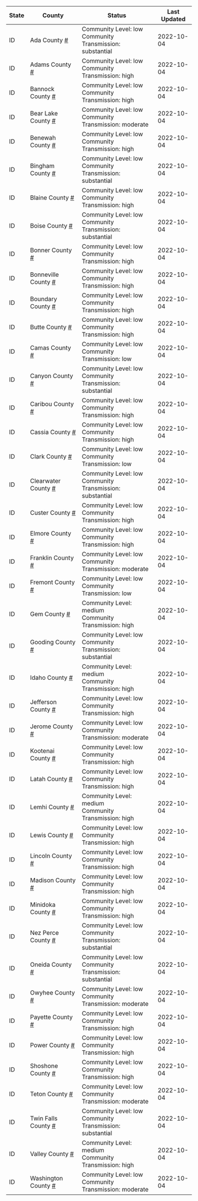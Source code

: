 State | County | Status | Last Updated
--- | --- | --- | --- 
ID | Ada County <a href="#ada_county">#</a> | <a name="ada_county"></a>Community Level: low<br/>Community Transmission: substantial | 2022-10-04
ID | Adams County <a href="#adams_county">#</a> | <a name="adams_county"></a>Community Level: low<br/>Community Transmission: high | 2022-10-04
ID | Bannock County <a href="#bannock_county">#</a> | <a name="bannock_county"></a>Community Level: low<br/>Community Transmission: high | 2022-10-04
ID | Bear Lake County <a href="#bear_lake_county">#</a> | <a name="bear_lake_county"></a>Community Level: low<br/>Community Transmission: moderate | 2022-10-04
ID | Benewah County <a href="#benewah_county">#</a> | <a name="benewah_county"></a>Community Level: low<br/>Community Transmission: high | 2022-10-04
ID | Bingham County <a href="#bingham_county">#</a> | <a name="bingham_county"></a>Community Level: low<br/>Community Transmission: substantial | 2022-10-04
ID | Blaine County <a href="#blaine_county">#</a> | <a name="blaine_county"></a>Community Level: low<br/>Community Transmission: high | 2022-10-04
ID | Boise County <a href="#boise_county">#</a> | <a name="boise_county"></a>Community Level: low<br/>Community Transmission: substantial | 2022-10-04
ID | Bonner County <a href="#bonner_county">#</a> | <a name="bonner_county"></a>Community Level: low<br/>Community Transmission: high | 2022-10-04
ID | Bonneville County <a href="#bonneville_county">#</a> | <a name="bonneville_county"></a>Community Level: low<br/>Community Transmission: high | 2022-10-04
ID | Boundary County <a href="#boundary_county">#</a> | <a name="boundary_county"></a>Community Level: low<br/>Community Transmission: high | 2022-10-04
ID | Butte County <a href="#butte_county">#</a> | <a name="butte_county"></a>Community Level: low<br/>Community Transmission: high | 2022-10-04
ID | Camas County <a href="#camas_county">#</a> | <a name="camas_county"></a>Community Level: low<br/>Community Transmission: low | 2022-10-04
ID | Canyon County <a href="#canyon_county">#</a> | <a name="canyon_county"></a>Community Level: low<br/>Community Transmission: substantial | 2022-10-04
ID | Caribou County <a href="#caribou_county">#</a> | <a name="caribou_county"></a>Community Level: low<br/>Community Transmission: high | 2022-10-04
ID | Cassia County <a href="#cassia_county">#</a> | <a name="cassia_county"></a>Community Level: low<br/>Community Transmission: high | 2022-10-04
ID | Clark County <a href="#clark_county">#</a> | <a name="clark_county"></a>Community Level: low<br/>Community Transmission: low | 2022-10-04
ID | Clearwater County <a href="#clearwater_county">#</a> | <a name="clearwater_county"></a>Community Level: low<br/>Community Transmission: substantial | 2022-10-04
ID | Custer County <a href="#custer_county">#</a> | <a name="custer_county"></a>Community Level: low<br/>Community Transmission: high | 2022-10-04
ID | Elmore County <a href="#elmore_county">#</a> | <a name="elmore_county"></a>Community Level: low<br/>Community Transmission: high | 2022-10-04
ID | Franklin County <a href="#franklin_county">#</a> | <a name="franklin_county"></a>Community Level: low<br/>Community Transmission: moderate | 2022-10-04
ID | Fremont County <a href="#fremont_county">#</a> | <a name="fremont_county"></a>Community Level: low<br/>Community Transmission: low | 2022-10-04
ID | Gem County <a href="#gem_county">#</a> | <a name="gem_county"></a>Community Level: medium<br/>Community Transmission: high | 2022-10-04
ID | Gooding County <a href="#gooding_county">#</a> | <a name="gooding_county"></a>Community Level: low<br/>Community Transmission: substantial | 2022-10-04
ID | Idaho County <a href="#idaho_county">#</a> | <a name="idaho_county"></a>Community Level: medium<br/>Community Transmission: high | 2022-10-04
ID | Jefferson County <a href="#jefferson_county">#</a> | <a name="jefferson_county"></a>Community Level: low<br/>Community Transmission: high | 2022-10-04
ID | Jerome County <a href="#jerome_county">#</a> | <a name="jerome_county"></a>Community Level: low<br/>Community Transmission: moderate | 2022-10-04
ID | Kootenai County <a href="#kootenai_county">#</a> | <a name="kootenai_county"></a>Community Level: low<br/>Community Transmission: high | 2022-10-04
ID | Latah County <a href="#latah_county">#</a> | <a name="latah_county"></a>Community Level: low<br/>Community Transmission: high | 2022-10-04
ID | Lemhi County <a href="#lemhi_county">#</a> | <a name="lemhi_county"></a>Community Level: medium<br/>Community Transmission: high | 2022-10-04
ID | Lewis County <a href="#lewis_county">#</a> | <a name="lewis_county"></a>Community Level: low<br/>Community Transmission: high | 2022-10-04
ID | Lincoln County <a href="#lincoln_county">#</a> | <a name="lincoln_county"></a>Community Level: low<br/>Community Transmission: high | 2022-10-04
ID | Madison County <a href="#madison_county">#</a> | <a name="madison_county"></a>Community Level: low<br/>Community Transmission: high | 2022-10-04
ID | Minidoka County <a href="#minidoka_county">#</a> | <a name="minidoka_county"></a>Community Level: low<br/>Community Transmission: high | 2022-10-04
ID | Nez Perce County <a href="#nez_perce_county">#</a> | <a name="nez_perce_county"></a>Community Level: low<br/>Community Transmission: substantial | 2022-10-04
ID | Oneida County <a href="#oneida_county">#</a> | <a name="oneida_county"></a>Community Level: low<br/>Community Transmission: substantial | 2022-10-04
ID | Owyhee County <a href="#owyhee_county">#</a> | <a name="owyhee_county"></a>Community Level: low<br/>Community Transmission: moderate | 2022-10-04
ID | Payette County <a href="#payette_county">#</a> | <a name="payette_county"></a>Community Level: low<br/>Community Transmission: high | 2022-10-04
ID | Power County <a href="#power_county">#</a> | <a name="power_county"></a>Community Level: low<br/>Community Transmission: high | 2022-10-04
ID | Shoshone County <a href="#shoshone_county">#</a> | <a name="shoshone_county"></a>Community Level: low<br/>Community Transmission: high | 2022-10-04
ID | Teton County <a href="#teton_county">#</a> | <a name="teton_county"></a>Community Level: low<br/>Community Transmission: moderate | 2022-10-04
ID | Twin Falls County <a href="#twin_falls_county">#</a> | <a name="twin_falls_county"></a>Community Level: low<br/>Community Transmission: substantial | 2022-10-04
ID | Valley County <a href="#valley_county">#</a> | <a name="valley_county"></a>Community Level: medium<br/>Community Transmission: high | 2022-10-04
ID | Washington County <a href="#washington_county">#</a> | <a name="washington_county"></a>Community Level: low<br/>Community Transmission: moderate | 2022-10-04

